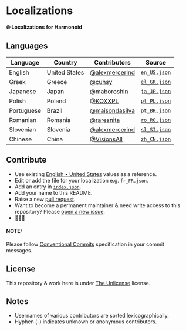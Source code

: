 # Localizations

**🌐 Localizations for Harmonoid**

## Languages

| Language | Country | Contributors | Source |
| -------- | ------- | ------------ | ------ |
|English|United States| [@alexmercerind](https://github.com/alexmercerind) | [`en_US.json`](./localizations/en_US.json) |
|Greek|Greece| [@cuhsy](https://github.com/cuhsy) | [`el_GR.json`](./localizations/el_GR.json) |
|Japanese|Japan| [@maboroshin](https://github.com/maboroshin) | [`ja_JP.json`](./localizations/ja_JP.json) |
|Polish|Poland| [@KOXXPL](https://github.com/KOXXPL) | [`pl_PL.json`](./localizations/pl_PL.json) |
|Portuguese|Brazil| [@maisondasilva](https://github.com/maisondasilva) | [`pt_BR.json`](./localizations/pt_BR.json)
|Romanian|Romania| [@raresnita](https://github.com/raresnita) | [`ro_RO.json`](./localizations/ro_RO.json) |
|Slovenian|Slovenia| [@alexmercerind](https://github.com/alexmercerind) | [`sl_SI.json`](./localizations/sl_SI.json) |
|Chinese|China| [@VisionsAll](https://github.com/VisionsAll) | [`zh_CN.json`](./localizations/zh_CN.json) |

## Contribute

- Use existing [English • United States](./localizations/en_US.json) values as a reference.
- Edit or add the file for your localization e.g. `fr_FR.json`.
- Add an entry in [`index.json`](./index.json).
- Add your name to this README.
- Raise a new [pull request](https://github.com/harmonoid/localizations/pulls).
- Want to become a permanent maintainer & need write access to this repository? Please [open a new issue](https://github.com/harmonoid/localizations/issues/new).
- 🎉🎉🎉

#### NOTE:

Please follow [Conventional Commits](https://www.conventionalcommits.org/en/v1.0.0/#summary) specification in your commit messages.

## License

This repository & work here is under [The Unlicense](https://unlicense.org/) license.

## Notes

- Usernames of various contributors are sorted lexicographically.
- Hyphen (-) indicates unknown or anonymous contributors.
